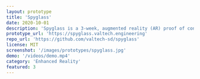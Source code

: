 ```yaml
---
layout: prototype
title: 'Spyglass'
date: 2020-10-01
description: 'Spyglass is a 3-week, augmented reality (AR) proof of concept (POC) by Valtech and Contentstack. The Spyglass POC uses AR to help demystify skincare products in a retail and home setting.'
prototype_url: 'https://spyglass.valtech.engineering'
repo_url: 'https://github.com/valtech-sd/spyglass'
license: MIT
screenshot: '/images/prototypes/spyglass.jpg'
demo: '/videos/demo.mp4'
category: 'Enhanced Reality'
featured: 3
---
```

